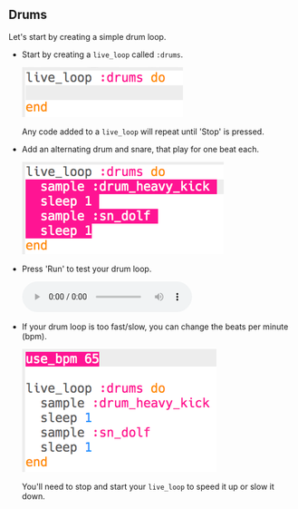 ## Drums

Let's start by creating a simple drum loop.

+ Start by creating a `live_loop` called `:drums`.
    
    ![skærmbillede](images/dj-drums-loop.png)
    
    Any code added to a `live_loop` will repeat until 'Stop' is pressed.

+ Add an alternating drum and snare, that play for one beat each.
    
    ![skærmbillede](images/dj-drums.png)

+ Press 'Run' to test your drum loop.
    
    <div id="audio-preview" class="pdf-hidden">
      <audio controls preload> <source src="resources/drums.mp3" type="audio/mpeg"> Your browser does not support the <code>audio</code> element. </audio>
    </div>
+ If your drum loop is too fast/slow, you can change the beats per minute (bpm).
    
    ![skærmbillede](images/dj-bpm.png)
    
    You'll need to stop and start your `live_loop` to speed it up or slow it down.